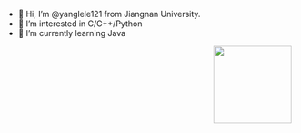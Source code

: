- 👋 Hi, I’m @yanglele121 from Jiangnan University.
- 👀 I’m interested in C/C++/Python
- 🌱 I’m currently learning Java
<img align="right" height="137px" src="https://github-readme-stats.vercel.app/api?username=yanglele121&hide_title=true&hide_border=true&show_icons=true&line_height=21&text_color=000&icon_color=000&bg_color=0,ea6161,ffc64d,fffc4d,52fa5a&theme=graywhite" /> 

<!---
yanglele121/yanglele121 is a ✨ special ✨ repository because its `README.md` (this file) appears on your GitHub profile.
You can click the Preview link to take a look at your changes.
--->
